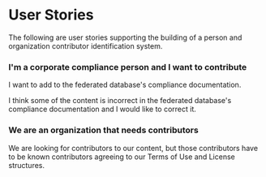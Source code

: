 # User Stories

The following are user stories supporting the building of a person and organization contributor identification system.

### I'm a corporate compliance person and I want to contribute

I want to add to the federated database's compliance documentation.

I think some of the content is incorrect in the federated database's compliance documentation and I would like to correct it.

### We are an organization that needs contributors

We are looking for contributors to our content, but those contributors have to be known contributors agreeing to our Terms of Use and License structures.
